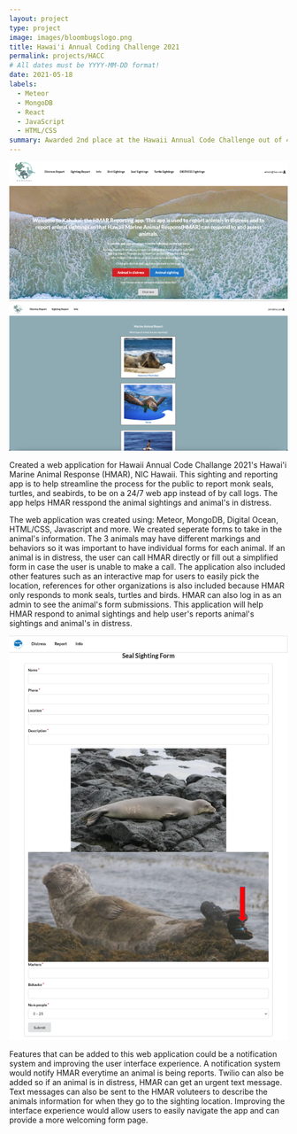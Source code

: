 ```yaml
---
layout: project
type: project
image: images/bloombugslogo.png
title: Hawai'i Annual Coding Challenge 2021
permalink: projects/HACC
# All dates must be YYYY-MM-DD format!
date: 2021-05-18
labels:
  - Meteor
  - MongoDB
  - React
  - JavaScript 
  - HTML/CSS
summary: Awarded 2nd place at the Hawaii Annual Code Challenge out of 44 teams.
--- 
```


<div class="ui medium rounded images">
  <img class="ui image" src="../images/hmarlanding.png">
  <img class="ui image" src="../images/kahukaianimalreport.png">
</div>

Created a web application for Hawaii Annual Code Challange 2021's Hawai'i Marine Animal Response (HMAR), NIC Hawaii. This sighting and reporting app is to help streamline the process for the public to report monk seals, turtles, and seabirds, to be on a 24/7 web app instead of by call logs. The app helps HMAR resspond the animal sightings and animal's in distress. 

The web application was created using: Meteor, MongoDB, Digital Ocean, HTML/CSS, Javascript and more. We created seperate forms to take in the animal's information. The 3 animals may have different markings and behaviors so it was important to have individual forms for each animal. If an animal is in distress, the user can call HMAR directly or fill out a simplified form in case the user is unable to make a call. The application also included other features such as an interactive map for users to easily pick the location, references for other organizations is also included because HMAR only responds to monk seals, turtles and birds. HMAR can also log in as an admin to see the animal's form submissions. This application will help HMAR respond to animal sightings and help user's reports animal's sightings and animal's in distress. 

<img class="ui small rounded centered image" src="../images/hmarsealform.png">


Features that can be added to this web application could be a notification system and improving the user interface experience. A notification system would notify HMAR everytime an animal is being reports. Twilio can also be added so if an animal is in distress, HMAR can get an urgent text message. Text messages can also be sent to the HMAR voluteers to describe the animals information for when they go to the sighting location. Improving the interface experience would allow users to easily navigate the app and can provide a more welcoming form page. 
